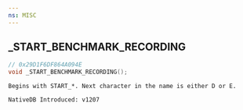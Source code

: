 ```yaml
---
ns: MISC
---
```

## _START_BENCHMARK_RECORDING

```c
// 0x29D1F6DF864A094E
void _START_BENCHMARK_RECORDING();
```

```
Begins with START_*. Next character in the name is either D or E.

NativeDB Introduced: v1207
```

